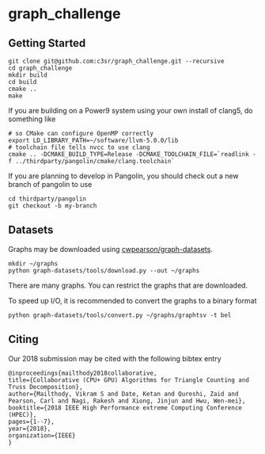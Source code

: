 # graph_challenge

## Getting Started

```
git clone git@github.com:c3sr/graph_challenge.git --recursive
cd graph_challenge
mkdir build
cd build
cmake ..
make
```

If you are building on a Power9 system using your own install of clang5, do something like

```
# so CMake can configure OpenMP correctly
export LD_LIBRARY_PATH=~/software/llvm-5.0.0/lib
# toolchain file tells nvcc to use clang
cmake .. -DCMAKE_BUILD_TYPE=Release -DCMAKE_TOOLCHAIN_FILE=`readlink -f ../thirdparty/pangolin/cmake/clang.toolchain`
```

If you are planning to develop in Pangolin, you should check out a new branch of pangolin to use

```
cd thirdparty/pangolin
git checkout -b my-branch
```

## Datasets

Graphs may be downloaded using [cwpearson/graph-datasets](https://github.com/cwpearson/graph-datasets).

```
mkdir ~/graphs
python graph-datasets/tools/download.py --out ~/graphs
```

There are many graphs. You can restrict the graphs that are downloaded.

To speed up I/O, it is recommended to convert the graphs to a binary format

```
python graph-datasets/tools/convert.py ~/graphs/graphtsv -t bel
```


## Citing

Our 2018 submission may be cited with the following bibtex entry

    @inproceedings{mailthody2018collaborative,
    title={Collaborative (CPU+ GPU) Algorithms for Triangle Counting and Truss Decomposition},
    author={Mailthody, Vikram S and Date, Ketan and Qureshi, Zaid and Pearson, Carl and Nagi, Rakesh and Xiong, Jinjun and Hwu, Wen-mei},
    booktitle={2018 IEEE High Performance extreme Computing Conference (HPEC)},
    pages={1--7},
    year={2018},
    organization={IEEE}
    }
